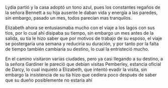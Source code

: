 Lydia partió y la casa adoptó un tono azul, pues los constantes regaños de la señora Bennett a su hija ausente le daban vida y energía a las paredes, sin embargo, pasado un mes, todos parecían mas tranquilos.

Elizabeth ahora se entusiasmaba mucho con el viaje a los lagos con sus tíos, por lo cual ahí disipaba su tiempo, sin embargo un mes antes de la salida, su tía le hizo saber que por motivos de trabajo de su esposo, el viaje se postergaría una semana y reduciría su duración, y por tanto por la falta de tiempo también cambiaría su destino, lo cual la entristeció mucho.

En el camino visitaron varias ciudades, pero ya casi llegando a su destino, a la señora Gardiner le pareció que debían visitas Pemberley, estancia oficial de Darcy, lo cual inquietó a Elizabeth, que intentó evadir la visita, sin embargo la insistencia de su tía hizo que cediera poco después de saber que su dueño posiblemente no estaría ahí
